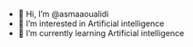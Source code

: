 - 👋 Hi, I’m @asmaaoualidi
- 👀 I’m interested in Artificial intelligence
- 🌱 I’m currently learning Artificial intelligence


<!---
asmaaoualidi/asmaaoualidi is a ✨ special ✨ repository because its `README.md` (this file) appears on your GitHub profile.
You can click the Preview link to take a look at your changes.
--->
